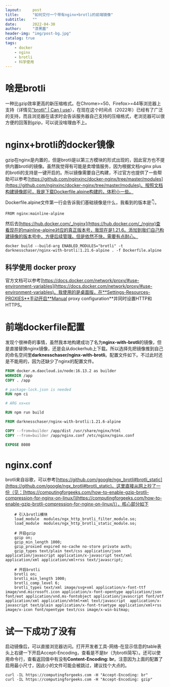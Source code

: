 ```yaml
---
layout:     post
title:      "如何交付一个带有nginx+brotli的前端镜像"
subtitle:   ""
date:       2022-04-30
author:     "漆黑菌"
header-img: "img/post-bg.jpg"
catalog: true
tags:
    - docker
    - nginx
    - brotli
    - 科学使用
---
```


# 啥是brotli
一种比gzip效率更高的新压缩格式。在Chrome>=50、Firefox>=44等浏览器上支持（详情见["brotli" | Can I use](https://caniuse.com/?search=brotli)），在现在这个时间点（2022年）已经有了广泛的支持，而且浏览器在请求时会告诉服务器自己支持的压缩格式，老浏览器可以很方便的回落到gzip，可以说没啥理由不上。

# nginx+brotli的docker镜像
gzip在nginx是内置的，但是brotli是以第三方模块的形式出现的，因此官方也不提供内置brotli的镜像。虽然我觉得有可能是卖增值服务，因为根据文档nginx plus的brotli的支持是一键开启的。所以镜像需要自己构建，不过官方也提供了一些帮助可以参考[https://github.com/nginxinc/docker-nginx/tree/master/modules](https://github.com/nginxinc/docker-nginx/tree/master/modules)。按照文档构建镜像即可，我是下载Dockerfile.alpine构建的，体积小一些。

Dockerfile.alpine文件第一行会告诉我们基础镜像是什么，我看到的版本是👇。

```
FROM nginx:mainline-alpine
```

然后去[https://hub.docker.com/_/nginx](https://hub.docker.com/_/nginx)查看现在的mainline-alpine对应的真正版本号，我现在是1.21.6。添加到我们自己构建镜像的版本号中，方便后续管理。但是依然不快，需要有点耐心。

```
docker build --build-arg ENABLED_MODULES="brotli" -t darknesschaser/nginx-with-brotli:1.21.6-alpine . -f Dockerfile.alpine
```

## 科学使用 docker proxy
官方文档可以参考[https://docs.docker.com/network/proxy/#use-environment-variables](https://docs.docker.com/network/proxy/#use-environment-variables)。我使用的是桌面版，在**Settings-Resources-PROXIES**手动开启**Manual proxy configuration**并同时设置HTTP和HTTPS。

# 前端dockerfile配置
发现个很神奇的事情，虽然我本地构建成功了名为**nginx-with-brotli**的镜像，但是直接替换nginx镜像，还是会从dockerhub上下载。所以选择先把镜像推到自己的命名空间里**darknesschaser/nginx-with-brotli**。配置文件如下。不过此时还是不能用的，因为还缺少了nginx的配置文件。

```dockerfile
FROM docker.m.daocloud.io/node:16.13.2 as builder
WORKDIR /app
COPY . /app

# package-lock.json is needed
RUN npm ci

# ARG xx=xx

RUN npm run build

FROM darknesschaser/nginx-with-brotli:1.21.6-alpine

COPY --from=builder /app/dist /usr/share/nginx/html
COPY --from=builder /app/nginx.conf /etc/nginx/nginx.conf

EXPOSE 8080
```

# nginx.conf
brotli来自谷歌，可以参考[https://github.com/google/ngx_brotli#brotli_static](https://github.com/google/ngx_brotli#brotli_static)。这里直接从网上抄了一份（见：[https://computingforgeeks.com/how-to-enable-gzip-brotli-compression-for-nginx-on-linux/](https://computingforgeeks.com/how-to-enable-gzip-brotli-compression-for-nginx-on-linux/)），核心部分如下
```
    # 引入brotli模块
    load_module  modules/ngx_http_brotli_filter_module.so;
    load_module  modules/ngx_http_brotli_static_module.so;
    
    # 开启gzip  
    gzip on;
    gzip_min_length 1000;
    gzip_proxied expired no-cache no-store private auth;
    gzip_types text/plain text/css application/json application/javascript application/x-javascript text/xml application/xml application/xml+rss text/javascript;

    # 开启brotli
    brotli on;
    brotli_min_length 1000;
    brotli_comp_level 6;
    brotli_types text/xml image/svg+xml application/x-font-ttf image/vnd.microsoft.icon application/x-font-opentype application/json font/eot application/vnd.ms-fontobject application/javascript font/otf application/xml application/xhtml+xml text/javascript  application/x-javascript text/plain application/x-font-truetype application/xml+rss image/x-icon font/opentype text/css image/x-win-bitmap;
```

# 试一下成功了没有
启动镜像后，可以直接浏览器访问。打开开发者工具-网络-在显示信息的table表头上右键一下开启Accept-Encoding，查看是不是br（为brotli简写）。还可以使用命令行，查看返回值中有没有**Content-Encoding: br**。注意因为上面的配置了启用最小尺寸，因此小的文件可能会被跳过，建议找个大点的。

```
curl -IL https://computingforgeeks.com -H "Accept-Encoding: br"
curl -IL https://computingforgeeks.com -H "Accept-Encoding: gzip"
```
